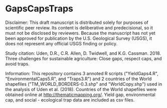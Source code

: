 # GapsCapsTraps

Disclaimer: This draft manuscript is distributed solely for purposes of scientific peer review. Its content is deliberative and predecisional, so it must not be disclosed by reviewers. Because the manuscript has not yet been approved for publication by the U.S. Geological Survey (USGS), it does not represent any official USGS finding or policy.

Study citation: Uden, D.R., C.R. Allen, D. Twidwell, and K.G. Cassman. 2018. Three challenges for sustainable agriculture: Close gaps, respect caps, and avoid traps.

Information: This repository contains 3 annoted R scripts ("YieldGaps4.R", "EnvironmentalCaps5.R", and "Traps3.R") and 2 countries of the World shapefiles ("TM_WORLD_BORDERS-0.3.shp" and "WorldCopy.shp") used in the analysis of Uden et al. (2018). Countries of the World shapefiles were obtained online at http://thematicmapping.org/. Yield gap, environmental cap, and social - ecological trap data are included as csv files.


